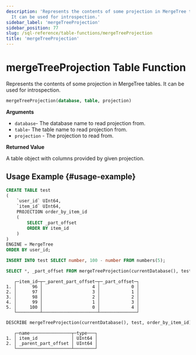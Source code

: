 ```yaml
---
description: 'Represents the contents of some projection in MergeTree tables.
  It can be used for introspection.'
sidebar_label: 'mergeTreeProjection'
sidebar_position: 77
slug: /sql-reference/table-functions/mergeTreeProjection
title: 'mergeTreeProjection'
---
```


# mergeTreeProjection Table Function

Represents the contents of some projection in MergeTree tables. It can be used for introspection.

```sql
mergeTreeProjection(database, table, projection)
```

**Arguments**

- `database`- The database name to read projection from.
- `table`- The table name to read projection from.
- `projection` - The projection to read from.

**Returned Value**

A table object with columns provided by given projection.

## Usage Example {#usage-example}

```sql
CREATE TABLE test
(
    `user_id` UInt64,
    `item_id` UInt64,
    PROJECTION order_by_item_id
    (
        SELECT _part_offset
        ORDER BY item_id
    )
)
ENGINE = MergeTree
ORDER BY user_id;

INSERT INTO test SELECT number, 100 - number FROM numbers(5);
```

```sql
SELECT *, _part_offset FROM mergeTreeProjection(currentDatabase(), test, order_by_item_id);
```

```text
   ┌─item_id─┬─_parent_part_offset─┬─_part_offset─┐
1. │      96 │                   4 │            0 │
2. │      97 │                   3 │            1 │
3. │      98 │                   2 │            2 │
4. │      99 │                   1 │            3 │
5. │     100 │                   0 │            4 │
   └─────────┴─────────────────────┴──────────────┘
```

```sql
DESCRIBE mergeTreeProjection(currentDatabase(), test, order_by_item_id) SETTINGS describe_compact_output = 1;
```

```text
   ┌─name────────────────┬─type───┐
1. │ item_id             │ UInt64 │
2. │ _parent_part_offset │ UInt64 │
   └─────────────────────┴────────┘
```
